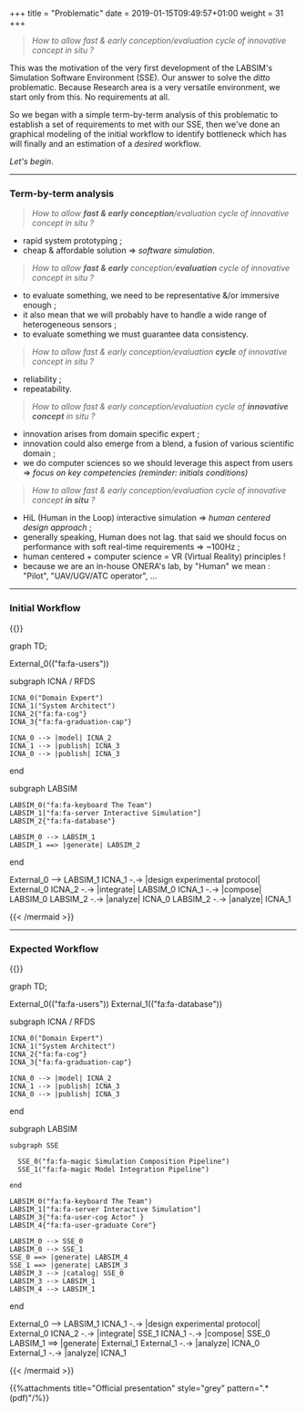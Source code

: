 +++
title = "Problematic"
date =  2019-01-15T09:49:57+01:00
weight = 31
+++

> *How to allow fast & early conception/evaluation cycle of innovative concept in situ ?*

This was the motivation of the very first development of the LABSIM's Simulation Software Environment (SSE). Our answer to solve the *ditto* problematic. Because Research area is a very versatile environment, we start only from this. No requirements at all.

So we began with a simple term-by-term analysis of this problematic to establish a set of requirements to met with our SSE, then we've done an graphical modeling of the initial workflow to identify bottleneck which has will finally and an estimation of a *desired* workflow.

*Let's begin*.

---

### Term-by-term analysis


> *How to allow __fast & early conception__/evaluation cycle of innovative concept in situ ?*

- rapid system prototyping ;
- cheap & affordable solution => *software simulation*.

> *How to allow __fast & early__ conception/__evaluation__ cycle of innovative concept in situ ?*

- to evaluate something, we need to be representative &/or immersive enough ;
- it also mean that we will probably have to handle a wide range of heterogeneous sensors ;
- to evaluate something we must guarantee data consistency.

> *How to allow fast & early conception/evaluation __cycle__ of innovative concept in situ ?*

- reliability ;
- repeatability.

> *How to allow fast & early conception/evaluation cycle of __innovative concept__ in situ ?*

- innovation arises from domain specific expert ;
- innovation could also emerge from a blend, a fusion of various scientific domain ;
- we do computer sciences so we should leverage this aspect from users => *focus on key competencies (reminder: initials conditions)*

> *How to allow fast & early conception/evaluation cycle of innovative concept __in situ__ ?*

- HiL (Human in the Loop) interactive simulation => *human centered design approach* ;
- generally speaking, Human does not lag. that said we should focus on performance with soft real-time requirements => ~100Hz ;
- human centered + computer science = VR (Virtual Reality) principles !
- because we are an in-house ONERA's lab, by "Human" we mean : "Pilot", "UAV/UGV/ATC operator", ...

---

### Initial Workflow

{{<mermaid align="center">}}

graph TD;

  External_0(("fa:fa-users"))

  subgraph ICNA / RFDS

    ICNA_0("Domain Expert")
    ICNA_1("System Architect")
    ICNA_2{"fa:fa-cog"}
    ICNA_3{"fa:fa-graduation-cap"}

    ICNA_0 --> |model| ICNA_2
    ICNA_1 --> |publish| ICNA_3
    ICNA_0 --> |publish| ICNA_3

  end

  subgraph LABSIM

    LABSIM_0("fa:fa-keyboard The Team")
    LABSIM_1["fa:fa-server Interactive Simulation"]
    LABSIM_2{"fa:fa-database"}

    LABSIM_0 --> LABSIM_1
    LABSIM_1 ==> |generate| LABSIM_2

  end

  External_0 --> LABSIM_1
  ICNA_1 -.-> |design experimental protocol| External_0
  ICNA_2 -.-> |integrate| LABSIM_0
  ICNA_1 -.-> |compose| LABSIM_0
  LABSIM_2 -.-> |analyze| ICNA_0
  LABSIM_2 -.-> |analyze| ICNA_1

{{< /mermaid >}}

---

### Expected Workflow

{{<mermaid align="center">}}

graph TD;

  External_0(("fa:fa-users"))
  External_1(("fa:fa-database"))

  subgraph ICNA / RFDS

    ICNA_0("Domain Expert")
    ICNA_1("System Architect")
    ICNA_2{"fa:fa-cog"}
    ICNA_3{"fa:fa-graduation-cap"}

    ICNA_0 --> |model| ICNA_2
    ICNA_1 --> |publish| ICNA_3
    ICNA_0 --> |publish| ICNA_3

  end

  subgraph LABSIM

    subgraph SSE

      SSE_0("fa:fa-magic Simulation Composition Pipeline")
      SSE_1("fa:fa-magic Model Integration Pipeline")

    end

    LABSIM_0("fa:fa-keyboard The Team")
    LABSIM_1["fa:fa-server Interactive Simulation"]
    LABSIM_3{"fa:fa-user-cog Actor" }
    LABSIM_4{"fa:fa-user-graduate Core"}

    LABSIM_0 --> SSE_0
    LABSIM_0 --> SSE_1
    SSE_0 ==> |generate| LABSIM_4
    SSE_1 ==> |generate| LABSIM_3
    LABSIM_3 --> |catalog| SSE_0
    LABSIM_3 --> LABSIM_1
    LABSIM_4 --> LABSIM_1

  end

  External_0 --> LABSIM_1
  ICNA_1 -.-> |design experimental protocol| External_0
  ICNA_2 -.-> |integrate| SSE_1
  ICNA_1 -.-> |compose| SSE_0
  LABSIM_1 ==> |generate| External_1
  External_1 -.-> |analyze| ICNA_0
  External_1 -.-> |analyze| ICNA_1

{{< /mermaid >}}

{{%attachments title="Official presentation" style="grey" pattern=".*(pdf)"/%}}
